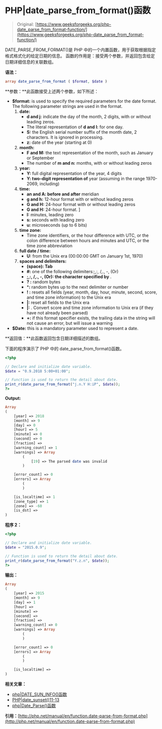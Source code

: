 # PHP|date_parse_from_format()函数

> Original: [https://www.geeksforgeeks.org/php-date_parse_from_format-function/](https://www.geeksforgeeks.org/php-date_parse_from_format-function/)

DATE_PARSE_FROM_FORMAT()是 PHP 中的一个内置函数，用于获取根据指定格式格式化的给定日期的信息。 函数的作用是：接受两个参数，并返回包含给定日期详细信息的关联数组。

**语法：**

```php
array date_parse_from_format ( $format, $date )
```

**参数：**此函数接受上述两个参数，如下所述：

*   **$format:** is used to specify the required parameters for the date format. The following parameter strings are used in the format.
    1.  **date:**
        *   **d and j:** indicate the day of the month, 2 digits, with or without leading zeros.
        *   The literal representation of **d and l:** for one day.
        *   **S:** the English serial number suffix of the month date, 2 characters. It is ignored in processing.
        *   **z:** date of the year (starting at 0)
    2.  **month:**
        *   **F and M:** the text representation of the month, such as January or September
        *   The number of **m and n:** months, with or without leading zeros
    3.  **year:**
        *   **Y:** full digital representation of the year, 4 digits
        *   **Y: two-digit representation of** year (assuming in the range 1970-2069, including)
    4.  **time:**
        *   **an and A: before and after** meridian
        *   **g and h:** 12-hour format with or without leading zeros
        *   **G and H:** 24-hour format with or without leading zeros
        *   **G and H:** 24-hour format. ]
        *   **I:** minutes, leading zero
        *   **s:** seconds with leading zero
        *   **u:** microseconds (up to 6 bits)
    5.  **time zone:**
        *   Time zone identifiers, or the hour difference with UTC, or the colon difference between hours and minutes and UTC, or the time zone abbreviation
    6.  **full date / time:**
        *   **U:** from the Unix era (00:00:00 GMT on January 1st, 1970)
    7.  **spaces and delimiters:**
        *   **(space): Tab**
        *   **#:** one of the following delimiters:;,:, /,., -, (Or)
        *   **;,:, /,., -, (Or): the character specified by** .
        *   **? :** random bytes
        *   ***:** random bytes up to the next delimiter or number
        *   **! :** resets all fields (year, month, day, hour, minute, second, score, and time zone information) to the Unix era
        *   **|:** reset all fields to the Unix era
        *   **|:** . Convert score and time zone information to Unix era (if they have not already been parsed)
        *   **+:** if this format specifier exists, the trailing data in the string will not cause an error, but will issue a warning
*   **$Date:** this is a mandatory parameter used to represent a date.

**返回值：**此函数返回包含日期详细描述的数组。

下面的程序演示了 PHP 中的 date_parse_from_format()函数。

```php
<?php

// Declare and initialize date variable.
$date = "0.9.2018 5:00+01:00";

// Function is used to return the detail about date.
print_r(date_parse_from_format("j.n.Y H:iP", $date));
?>
```

**Output:**

```php
Array
(
    [year] => 2018
    [month] => 9
    [day] => 0
    [hour] => 5
    [minute] => 0
    [second] => 0
    [fraction] => 
    [warning_count] => 1
    [warnings] => Array
        (
            [19] => The parsed date was invalid
        )

    [error_count] => 0
    [errors] => Array
        (
        )

    [is_localtime] => 1
    [zone_type] => 1
    [zone] => -60
    [is_dst] => 
)

```

**程序 2：**

```php
<?php

// Declare and initialize date variable.
$date = "2015.0.9";

// Function is used to return the detail about date.
print_r(date_parse_from_format("Y.z.n", $date));
?>
```

**输出：**

```php
Array
(
    [year] => 2015
    [month] => 9
    [day] => 1
    [hour] => 
    [minute] => 
    [second] => 
    [fraction] => 
    [warning_count] => 0
    [warnings] => Array
        (
        )

    [error_count] => 0
    [errors] => Array
        (
        )

    [is_localtime] => 
)

```

**相关文章：**

*   [php|DATE_SUN_INFO()函数](https://www.geeksforgeeks.org/php-date_sun_info-function/)
*   [PHP|date_sunset()11-13](https://www.geeksforgeeks.org/php-date_sunset-function/)
*   [php|Date_Parse()函数](https://www.geeksforgeeks.org/php-date_parse-function/)

**引用：**[http://php.net/manual/en/function.date-parse-from-format.php](http://php.net/manual/en/function.date-parse-from-format.php)